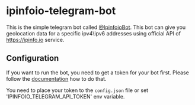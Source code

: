 # ipinfoio-telegram-bot

This is the simple telegram bot called [@IpinfoioBot](telegram.me/IpinfoioBot).
This bot can give you geolocation data for a specific ipv4\ipv6 addresses
using official API of https://ipinfo.io service.

## Configuration

If you want to run the bot, you need to get a token for your bot first.
Please follow the [documentation](https://core.telegram.org/bots) how to do that.

You need to place your token to the `config.json` file or set
'IPINFOIO_TELEGRAM_API_TOKEN' env variable.

